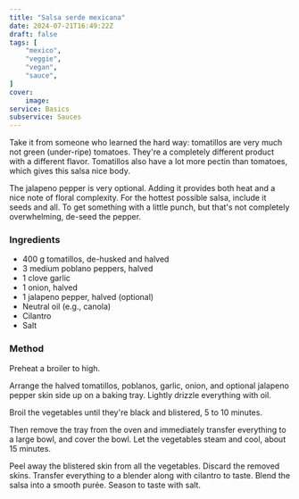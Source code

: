 ```yaml
---
title: "Salsa serde mexicana"
date: 2024-07-21T16:49:22Z
draft: false
tags: [
    "mexico",
    "veggie",
    "vegan",
    "sauce",
]
cover:
    image: 
service: Basics
subservice: Sauces
---
```


Take it from someone who learned the hard way: tomatillos are very much not green (under-ripe) tomatoes. They're a completely different product with a different flavor. Tomatillos also have a lot more pectin than tomatoes, which gives this salsa nice body.

The jalapeno pepper is very optional. Adding it provides both heat and a nice note of floral complexity. For the hottest possible salsa, include it seeds and all. To get something with a little punch, but that's not completely overwhelming, de-seed the pepper.

### Ingredients

* 400 g tomatillos, de-husked and halved
* 3 medium poblano peppers, halved
* 1 clove garlic
* 1 onion, halved
* 1 jalapeno pepper, halved (optional)
* Neutral oil (e.g., canola)
* Cilantro
* Salt

### Method

Preheat a broiler to high.

Arrange the halved tomatillos, poblanos, garlic, onion, and optional jalapeno pepper skin side up on a baking tray. Lightly drizzle everything with oil.

Broil the vegetables until they're black and blistered, 5 to 10 minutes.

Then remove the tray from the oven and immediately transfer everything to a large bowl, and cover the bowl. Let the vegetables steam and cool, about 15 minutes.

Peel away the blistered skin from all the vegetables. Discard the removed skins. Transfer everything to a blender along with cilantro to taste. Blend the salsa into a smooth purée. Season to taste with salt.
